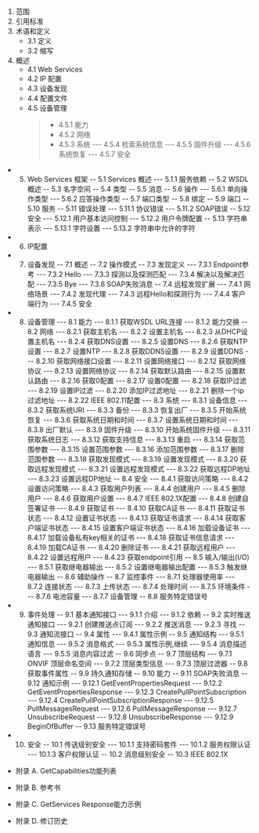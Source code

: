 1. 范围
2. 引用标准
3. 术语和定义
    - 3.1 定义
    - 3.2 缩写
4. 概述
    - 4.1 Web Services
    - 4.2 IP 配置
    - 4.3 设备发现
    - 4.4 配置文件
    - 4.5 设备管理
        > - 4.5.1 能力
        > - 4.5.2 网络
        > - 4.5.3 系统
--- 4.5.4 检索系统信息
--- 4.5.5 固件升级
--- 4.5.6 系统恢复
--- 4.5.7 安全
- 5. Web Services 框架
-- 5.1 Services 概述
--- 5.1.1 服务依赖
-- 5.2 WSDL 概述
-- 5.3 名字空间
-- 5.4 类型
-- 5.5 消息
-- 5.6 操作
--- 5.6.1 单向操作类型
--- 5.6.2 应答操作类型
-- 5.7 端口类型
-- 5.8 绑定
-- 5.9 端口
-- 5.10 服务
-- 5.11 错误处理
--- 5.11.1 协议错误
--- 5.11.2 SOAP错误
-- 5.12 安全
--- 5.12.1 用户基本访问控制
--- 5.12.2 用户令牌配置
-- 5.13 字符串表示
--- 5.13.1 字符设置
--- 5.13.2 字符串中允许的字符
- 6. IP配置
- 7. 设备发现
-- 7.1 概述
-- 7.2 操作模式
-- 7.3 发现定义
--- 7.3.1 Endpoint参考
--- 7.3.2 Hello
--- 7.3.3 探测以及探测匹配
--- 7.3.4 解决以及解决匹配
--- 7.3.5 Bye
--- 7.3.6 SOAP失败消息
-- 7.4 远程发现扩展
--- 7.4.1 网络场景
--- 7.4.2 发现代理 
--- 7.4.3 远程Hello和探测行为
--- 7.4.4 客户端行为
--- 7.4.5 安全
- 8. 设备管理
--- 8.1 能力
--- 8.1.1 获取WSDL URL连接
--- 8.1.2 能力交换
-- 8.2 网络
--- 8.2.1 获取主机名
--- 8.2.2 设置主机名
--- 8.2.3 从DHCP设置主机名
--- 8.2.4 获取DNS设置
--- 8.2.5 设置DNS
--- 8.2.6 获取NTP设置
--- 8.2.7 设置NTP
--- 8.2.8 获取DDNS设置
--- 8.2.9 设置DDNS
--- 8.2.10 获取网络接口设置
--- 8.2.11 设置网络接口
--- 8.2.12 获取网络协议
--- 8.2.13 设置网络协议
--- 8.2.14 获取默认路由
--- 8.2.15 设置默认路由
--- 8.2.16 获取0配置
--- 8.2.17 设置0配置
--- 8.2.18 获取IP过滤
--- 8.2.19 设置IP过滤
--- 8.2.20 添加IP过滤地址
--- 8.2.21 删除一个ip过滤地址
--- 8.2.22 IEEE 802.11配置
--- 8.3 系统
--- 8.3.1 设备信息
--- 8.3.2 获取系统URI
--- 8.3.3 备份
--- 8.3.3 恢复出厂
--- 8.3.5 开始系统恢复
--- 8.3.6 获取系统日期和时间
--- 8.3.7 设置系统日期和时间
--- 8.3.8 出厂默认
--- 8.3.9 固件升级
--- 8.3.10 开始系统固件升级
--- 8.3.11 获取系统日志
--- 8.3.12 获取支持信息
--- 8.3.13 重启
--- 8.3.14 获取范围参数
--- 8.3.15 设置范围参数
--- 8.3.16 添加范围参数
--- 8.3.17 删除范围参数
--- 8.3.18 获取发现模式
--- 8.3.19 设置发现模式
--- 8.3.20 获取远程发现模式
--- 8.3.21 设置远程发现模式
--- 8.3.22 获取远程DP地址
--- 8.3.23 设置远程DP地址
-- 8.4 安全
--- 8.4.1 获取访问策略
--- 8.4.2 设置访问策略
--- 8.4.3 获取用户列表
--- 8.4.4 创建用户
--- 8.4.5 删除用户
--- 8.4.6 获取用户设置
--- 8.4.7 IEEE 802.1X配置
--- 8.4.8 创建自签署证书
--- 8.4.9 获取证书
--- 8.4.10 获取CA证书
--- 8.4.11 获取证书状态
--- 8.4.12 设置证书状态
--- 8.4.13 获取证书请求
--- 8.4.14 获取客户端证书状态
--- 8.4.15 设置客户端证书状态
--- 8.4.16 加载设备证书
--- 8.4.17 加载设备私有key相关的证书
--- 8.4.18 获取证书信息请求
--- 8.4.19 加载CA证书
--- 8.4.20 删除证书
--- 8.4.21 获取远程用户
--- 8.4.22 设置远程用户
--- 8.4.23 获取endpoint引用
-- 8.5 输入/输出(I/O)
--- 8.5.1 获取继电器输出
--- 8.5.2 设置继电器输出配置
--- 8.5.3 触发继电器输出
-- 8.6 辅助操作
-- 8.7 监控事件
--- 8.7.1 处理器使用率
--- 8.7.2 连接状态
--- 8.7.3 上传状态
--- 8.7.4 处理时间
--- 8.7.5 环境条件
--- 8.7.6 电池容量
--- 8.7.7 设备管理
-- 8.8 服务特定错误号
- 9. 事件处理
-- 9.1 基本通知接口
--- 9.1.1 介绍
--- 9.1.2 依赖
-- 9.2 实时推送通知接口
--- 9.2.1 创建推送点订阅
--- 9.2.2 推送消息
--- 9.2.3 寻找
-- 9.3 通知流接口
-- 9.4 属性
--- 9.4.1 属性示例
-- 9.5 通知结构
--- 9.5.1 通知信息
--- 9.5.2 消息格式
--- 9.5.3 属性示例,继续
--- 9.5.4 消息描述语言
--- 9.5.5 消息内容过滤
-- 9.6 同步点
-- 9.7 顶层结构
--- 9.7.1 ONVIF 顶层命名空间
--- 9.7.2 顶层类型信息
--- 9.7.3 顶层过滤器
-- 9.8 获取事件属性
-- 9.9 持久通知存储
-- 9.10 能力
-- 9.11 SOAP失败消息
-- 9.12 通知示例
--- 9.12.1 GetEventPropertiesRequest
--- 9.12.2 GetEventPropertiesResponse
--- 9.12.3 CreatePullPointSubscription
--- 9.12.4 CreatePullPointSubscriptionResponse
--- 9.12.5 PullMessagesRequest
--- 9.12.6 PullMessageResponse
--- 9.12.7 UnsubscribeRequest
--- 9.12.8 UnsubscribeResponse
--- 9.12.9 BeginOfBuffer
-- 9.13 服务特定错误号
- 10. 安全
-- 10.1 传送级别安全
--- 10.1.1 支持密码套件
--- 10.1.2 服务权限认证
--- 10.1.3 客户权限认证
-- 10.2 消息级别安全
-- 10.3 IEEE 802.1X

- 附录 A. GetCapabilities功能列表
- 附录 B. 参考书
- 附录 C. GetServices Response能力示例
- 附录 D. 修订历史
















